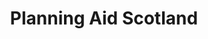 ---
layout: link
link_url: https://www.pas.org.uk
title: Planning Aid Scotland
source: Planning Aid Scotland
card: 
petal: Clean Energy
task: 
---